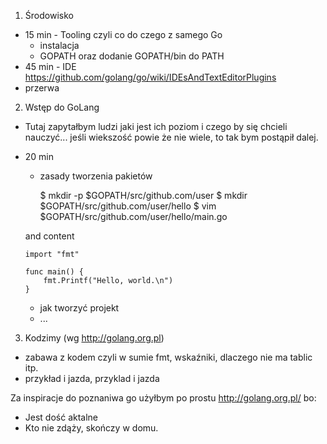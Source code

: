 1. Środowisko
  - 15 min  - Tooling czyli co do czego z samego Go
      - instalacja
      - GOPATH oraz dodanie GOPATH/bin do PATH
  - 45 min  - IDE https://github.com/golang/go/wiki/IDEsAndTextEditorPlugins
  - przerwa
2. Wstęp do GoLang
  - Tutaj zapytałbym ludzi jaki jest ich poziom i czego by się chcieli nauczyć... jeśli wiekszość powie że nie wiele, to tak bym postąpił dalej.
  - 20 min
    - zasady tworzenia pakietów

        $ mkdir -p $GOPATH/src/github.com/user
        $ mkdir $GOPATH/src/github.com/user/hello
        $ vim $GOPATH/src/github.com/user/hello/main.go
        
    and content
        
        import "fmt"
        
        func main() {
        	fmt.Printf("Hello, world.\n")
        }



    - jak tworzyć projekt
    - ...
3. Kodzimy (wg http://golang.org.pl)
  - zabawa z kodem czyli w sumie fmt, wskaźniki, dlaczego nie ma tablic itp.
  - przykład i jazda, przyklad i jazda

Za inspiracje do poznaniwa go użyłbym po prostu http://golang.org.pl/ bo:
  - Jest dość aktalne
  - Kto nie zdąży, skończy w domu.
